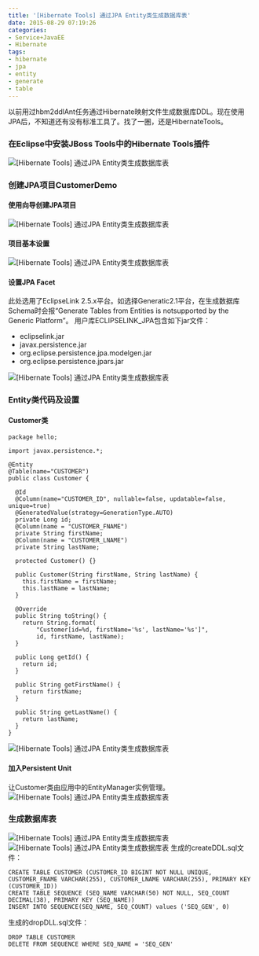 ```yaml
---
title: '[Hibernate Tools] 通过JPA Entity类生成数据库表'
date: 2015-08-29 07:19:26
categories: 
- Service+JavaEE
- Hibernate
tags: 
- hibernate
- jpa
- entity
- generate
- table
---
```

以前用过hbm2ddlAnt任务通过Hibernate映射文件生成数据库DDL。现在使用JPA后，不知道还有没有标准工具了。找了一圈，还是HibernateTools。

### 在Eclipse中安装JBoss Tools中的Hibernate Tools插件

![[Hibernate Tools] 通过JPA Entity类生成数据库表](/images/2015/8/0026uWfMzy76xRW0YDMd2.png)

### 创建JPA项目CustomerDemo

#### 使用向导创建JPA项目

![[Hibernate Tools] 通过JPA Entity类生成数据库表](/images/2015/8/0026uWfMzy76xRW4nMu3a.png)

#### 项目基本设置

![[Hibernate Tools] 通过JPA Entity类生成数据库表](/images/2015/8/0026uWfMzy76xRW7zkO9e.png)

#### 设置JPA Facet

此处选用了EclipseLink 2.5.x平台。如选择Generatic2.1平台，在生成数据库Schema时会报“Generate Tables from Entities is notsupported by the Generic Platform”。
用户库ECLIPSELINK_JPA包含如下jar文件：
- eclipselink.jar
- javax.persistence.jar
- org.eclipse.persistence.jpa.modelgen.jar
- org.eclipse.persistence.jpars.jar

![[Hibernate Tools] 通过JPA Entity类生成数据库表](/images/2015/8/0026uWfMzy76xRWfowR1d.png)

### Entity类代码及设置

#### Customer类

```
package hello;

import javax.persistence.*;

@Entity
@Table(name="CUSTOMER")
public class Customer {

  @Id
  @Column(name="CUSTOMER_ID", nullable=false, updatable=false, unique=true)
  @GeneratedValue(strategy=GenerationType.AUTO)
  private Long id;
  @Column(name = "CUSTOMER_FNAME")
  private String firstName;
  @Column(name = "CUSTOMER_LNAME")
  private String lastName;

  protected Customer() {}

  public Customer(String firstName, String lastName) {
    this.firstName = firstName;
    this.lastName = lastName;
  }

  @Override
  public String toString() {
    return String.format(
        "Customer[id=%d, firstName='%s', lastName='%s']",
        id, firstName, lastName);
  }

  public Long getId() {
    return id;
  }

  public String getFirstName() {
    return firstName;
  }

  public String getLastName() {
    return lastName;
  }
}
```
![[Hibernate Tools] 通过JPA Entity类生成数据库表](/images/2015/8/0026uWfMzy76xRWj7ZAae.jpg)

#### 加入Persistent Unit

让Customer类由应用中的EntityManager实例管理。
![[Hibernate Tools] 通过JPA Entity类生成数据库表](/images/2015/8/0026uWfMzy76xRWnyP46e.jpg)

### 生成数据库表

![[Hibernate Tools] 通过JPA Entity类生成数据库表](/images/2015/8/0026uWfMzy76xRWr0PFeb.jpg) ![[Hibernate Tools] 通过JPA Entity类生成数据库表](/images/2015/8/0026uWfMzy76xTXKsrQce.jpg)
生成的createDDL.sql文件：
```
CREATE TABLE CUSTOMER (CUSTOMER_ID BIGINT NOT NULL UNIQUE, CUSTOMER_FNAME VARCHAR(255), CUSTOMER_LNAME VARCHAR(255), PRIMARY KEY (CUSTOMER_ID))
CREATE TABLE SEQUENCE (SEQ_NAME VARCHAR(50) NOT NULL, SEQ_COUNT DECIMAL(38), PRIMARY KEY (SEQ_NAME))
INSERT INTO SEQUENCE(SEQ_NAME, SEQ_COUNT) values ('SEQ_GEN', 0)
```

生成的dropDLL.sql文件：
```
DROP TABLE CUSTOMER
DELETE FROM SEQUENCE WHERE SEQ_NAME = 'SEQ_GEN'
```